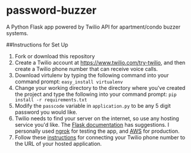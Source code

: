 # password-buzzer
A Python Flask app powered by Twilio API for apartment/condo buzzer systems. 

##Instructions for Set Up

1. Fork or download this repository
2. Create a Twilio account at https://www.twilio.com/try-twilio, and then create a Twilio phone number that can receive voice calls.
3. Download virtulenv by typing the following command into your command prompt: 
`easy_install virtualenv`
4. Change your working directory to the directory where you've created the project and type the following into your command prompt:
`pip install -r requirements.txt`
5. Modify the `passcode` variable in `application.py` to be any 5 digit password you would like.
6. Twilio needs to find your server on the internet, so use any hosting service you'd like. The [Flask documentation](http://flask.pocoo.org/docs/0.10/quickstart/#quickstart-deployment) has suggestions. I personally used [ngrok](https://ngrok.com/) for testing the app, and [AWS](http://docs.aws.amazon.com/elasticbeanstalk/latest/dg/create-deploy-python-flask.html) for production.
7. Follow these [instructions](https://www.twilio.com/help/faq/voice/how-do-i-assign-my-twilio-number-to-my-voice-application) for connecting your Twilio phone number to the URL of your hosted application. 

